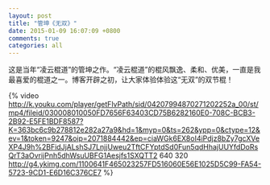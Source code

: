 ```yaml
---
layout: post
title: "管坤《无双》"
date: 2015-01-09 16:07:09 +0800
comments: true
categories: all
---
```

这是当年“凌云棍道”的管坤之作。“凌云棍道”的棍风飘逸、柔和、优美，一直是我最喜爱的棍道之一。博客开辟之初，让大家体验体验这“无双”的双节棍！

{% video http://k.youku.com/player/getFlvPath/sid/04207994870271202252a_00/st/mp4/fileid/030008010050FD7656F63403CD75B6282160E0-708C-BCB3-2B92-E5FE1BDF8587?K=363bc6c9b278812e282a27a9&hd=1&myp=0&ts=262&ypp=0&ctype=12&ev=1&token=9247&oip=2071884442&ep=ciaWGk6EX8oI4iPdjz8bZy7gcXVeXP4J9h%2BFidJjALshSJ7LnjjUweu2TftCFYptdSd0Fun5qdHhajUUYfdDoRsQrT3aOvrijPnh5dhWsuUBFG1Aesjfs1SXQTT2 640 320 http://g4.ykimg.com/1100641F465023257FD516060E56E1025D5C99-FA54-5723-9CD1-E6D16C376CE7 %}
